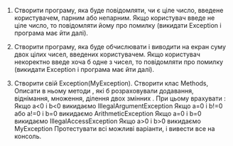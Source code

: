 1) Створити програму, яка буде повідомляти, чи є ціле число, введене користувачем, парним або непарним. Якщо користувач введе не ціле число, то повідомляти йому про помилку (викидати Exception і програма має йти далі).

2) Створити програму, яка буде обчислювати і виводити на екран суму двох цілих чисел, введених користувачем. Якщо користувач некоректно введе хоча б одне з чисел, то повідомляти про помилку (викидати Exception і програма має йти далі).

3) Створити свій Exception(MyException). Створити клас Methods, Описати в ньому методи , які б
розраховували додавання, віднімання, множення, ділення двох змінних . При цьому врахувати :
Якщо a<0 і b<0 викидаємо IllegalArgumentException
Якщо a=0 і b!=0 або a!=0 і b=0 викидаємо ArithmeticException
Якщо a=0 і b=0 викидаємо IllegalAccessException
Якщо a>0 і b>0 викидаємо MyException
Протестувати всі можливі варіанти, і вивести все на консоль.

